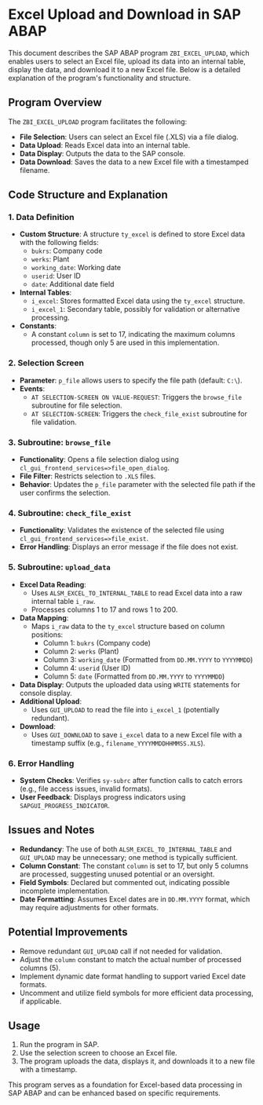 # Excel Upload and Download in SAP ABAP

This document describes the SAP ABAP program `ZBI_EXCEL_UPLOAD`, which enables users to select an Excel file, upload its data into an internal table, display the data, and download it to a new Excel file. Below is a detailed explanation of the program's functionality and structure.

## Program Overview
The `ZBI_EXCEL_UPLOAD` program facilitates the following:
- **File Selection**: Users can select an Excel file (.XLS) via a file dialog.
- **Data Upload**: Reads Excel data into an internal table.
- **Data Display**: Outputs the data to the SAP console.
- **Data Download**: Saves the data to a new Excel file with a timestamped filename.

## Code Structure and Explanation

### 1. Data Definition
- **Custom Structure**: A structure `ty_excel` is defined to store Excel data with the following fields:
  - `bukrs`: Company code
  - `werks`: Plant
  - `working_date`: Working date
  - `userid`: User ID
  - `date`: Additional date field
- **Internal Tables**:
  - `i_excel`: Stores formatted Excel data using the `ty_excel` structure.
  - `i_excel_1`: Secondary table, possibly for validation or alternative processing.
- **Constants**:
  - A constant `column` is set to 17, indicating the maximum columns processed, though only 5 are used in this implementation.

### 2. Selection Screen
- **Parameter**: `p_file` allows users to specify the file path (default: `C:\`).
- **Events**:
  - `AT SELECTION-SCREEN ON VALUE-REQUEST`: Triggers the `browse_file` subroutine for file selection.
  - `AT SELECTION-SCREEN`: Triggers the `check_file_exist` subroutine for file validation.

### 3. Subroutine: `browse_file`
- **Functionality**: Opens a file selection dialog using `cl_gui_frontend_services=>file_open_dialog`.
- **File Filter**: Restricts selection to `.XLS` files.
- **Behavior**: Updates the `p_file` parameter with the selected file path if the user confirms the selection.

### 4. Subroutine: `check_file_exist`
- **Functionality**: Validates the existence of the selected file using `cl_gui_frontend_services=>file_exist`.
- **Error Handling**: Displays an error message if the file does not exist.

### 5. Subroutine: `upload_data`
- **Excel Data Reading**:
  - Uses `ALSM_EXCEL_TO_INTERNAL_TABLE` to read Excel data into a raw internal table `i_raw`.
  - Processes columns 1 to 17 and rows 1 to 200.
- **Data Mapping**:
  - Maps `i_raw` data to the `ty_excel` structure based on column positions:
    - Column 1: `bukrs` (Company code)
    - Column 2: `werks` (Plant)
    - Column 3: `working_date` (Formatted from `DD.MM.YYYY` to `YYYYMMDD`)
    - Column 4: `userid` (User ID)
    - Column 5: `date` (Formatted from `DD.MM.YYYY` to `YYYYMMDD`)
- **Data Display**: Outputs the uploaded data using `WRITE` statements for console display.
- **Additional Upload**:
  - Uses `GUI_UPLOAD` to read the file into `i_excel_1` (potentially redundant).
- **Download**:
  - Uses `GUI_DOWNLOAD` to save `i_excel` data to a new Excel file with a timestamp suffix (e.g., `filename_YYYYMMDDHHMMSS.XLS`).

### 6. Error Handling
- **System Checks**: Verifies `sy-subrc` after function calls to catch errors (e.g., file access issues, invalid formats).
- **User Feedback**: Displays progress indicators using `SAPGUI_PROGRESS_INDICATOR`.

## Issues and Notes
- **Redundancy**: The use of both `ALSM_EXCEL_TO_INTERNAL_TABLE` and `GUI_UPLOAD` may be unnecessary; one method is typically sufficient.
- **Column Constant**: The constant `column` is set to 17, but only 5 columns are processed, suggesting unused potential or an oversight.
- **Field Symbols**: Declared but commented out, indicating possible incomplete implementation.
- **Date Formatting**: Assumes Excel dates are in `DD.MM.YYYY` format, which may require adjustments for other formats.

## Potential Improvements
- Remove redundant `GUI_UPLOAD` call if not needed for validation.
- Adjust the `column` constant to match the actual number of processed columns (5).
- Implement dynamic date format handling to support varied Excel date formats.
- Uncomment and utilize field symbols for more efficient data processing, if applicable.

## Usage
1. Run the program in SAP.
2. Use the selection screen to choose an Excel file.
3. The program uploads the data, displays it, and downloads it to a new file with a timestamp.

This program serves as a foundation for Excel-based data processing in SAP ABAP and can be enhanced based on specific requirements.